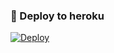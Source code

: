 ### 🚀 Deploy to heroku
[![Deploy](https://www.herokucdn.com/deploy/button.svg)](https://heroku.com/deploy?template=https://github.com/Nixhadaxhmedov6/dilmancaz)
